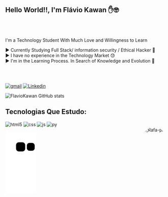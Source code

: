 ## Hello World!!, I'm Flávio Kawan ✋🤓
   <br><br>
   
I'm a Technology Student With Much Love and Willingness to Learn
 
 
 ► Currently Studying Full Stack/ information security / Ethical Hacker 🧠
 <br>
 ► I have no experience in the Technology Market 😓
 <br>
 ► I'm in the Learning Process. In Search of Knowledge and Evolution 💪
 
 
 
   
   
<br><br>

[![gmail](https://img.shields.io/badge/Gmail-D14836?style=for-the-badge&logo=gmail&logoColor=white
)](https://mail.google.com/mail/u/flaviomilgrau1@gmail.com)
[![Linkedin](https://img.shields.io/badge/LinkedIn-0077B5?style=for-the-badge&logo=linkedin&logoColor=white)
](https://www.linkedin.com/in/fl%C3%A1vio-kawan-6013a119b/)


![FlavioKawan GitHub stats](https://github-readme-stats.vercel.app/api?username=FlavioKawan&show_icons=true&theme=dark)


## Tecnologias Que Estudo:

<div style="display: inline_block">
  <img align="center" alt="html5" src="https://img.shields.io/badge/HTML5-E34F26?style=for-the-badge&logo=html5&logoColor=white" />
  <img align="center" alt="css" src="https://img.shields.io/badge/CSS3-1572B6?style=for-the-badge&logo=css3&logoColor=white" />
  <img align="center" alt="js" src="https://img.shields.io/badge/JavaScript-F7DF1E?style=for-the-badge&logo=javascript&logoColor=black" />
  <img align="center" alt="py" src="https://img.shields.io/badge/Python-14354C?style=for-the-badge&logo=python&logoColor=white" />  
   <br>
<img align="right" alt="Rafa-pic" height="150" style="border-radius:50px;" src="https://tenor.com/view/mordecai-swagging-elector-dance-gif-14403414.gif">
</div>
   
   ![Snake animation](https://github.com/rafaballerini/rafaballerini/blob/output/github-contribution-grid-snake.svg)

   
   
   

  

